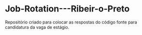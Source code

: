 # Job-Rotation---Ribeir-o-Preto
Repositório criado para colocar as respostas do código fonte para candidatura da vaga de estágio.

